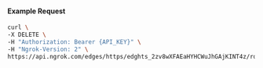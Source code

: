 <!-- Code generated for API Clients. DO NOT EDIT. -->

#### Example Request

```bash
curl \
-X DELETE \
-H "Authorization: Bearer {API_KEY}" \
-H "Ngrok-Version: 2" \
https://api.ngrok.com/edges/https/edghts_2zv8wXFAEaHYHCWuJhGAjKINT4z/routes/edghtsrt_2zv8wVKhGvhR33JvNyFyVfXlkHE/traffic_policy
```
